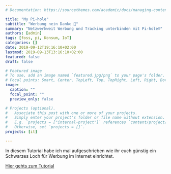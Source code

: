 ```yaml
---
# Documentation: https://sourcethemes.com/academic/docs/managing-content/

title: "My Pi-hole"
subtitle: "Werbung nein Danke 🚫"
summary: "Netzwerkweit Werbung und Tracking unterbinden mit Pi-hole®"
authors: [admin]
tags: [foss, pi, Konsum, IoT]
categories: []
date: 2019-09-12T19:16:10+02:00
lastmod: 2019-09-13T13:16:10+02:00
featured: false
draft: false

# Featured image
# To use, add an image named `featured.jpg/png` to your page's folder.
# Focal points: Smart, Center, TopLeft, Top, TopRight, Left, Right, BottomLeft, Bottom, BottomRight.
image:
  caption: ""
  focal_point: ""
  preview_only: false

# Projects (optional).
#   Associate this post with one or more of your projects.
#   Simply enter your project's folder or file name without extension.
#   E.g. `projects = ["internal-project"]` references `content/project/deep-learning/index.md`.
#   Otherwise, set `projects = []`.
projects: [it]

---
```


In diesem Tutorial habe ich mal aufgeschrieben wie ihr euch günstig ein Schwarzes Loch für Werbung im Internet einrichtet.

<a class="btn btn-info btn-lg btn-block p-4" href="/tutorials/raspberrypi/pihole/pihole/">Hier gehts zum Tutorial</a>
<br />